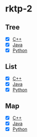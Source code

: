 # rktp-2

## Tree
- [x] [C++](https://github.com/Shadow-nx/BSTreeT)
- [x] [Java](http://qaru.site/questions/16983/java-tree-data-structure)
- [x] [Python](https://github.com/joowani/binarytree)

## List
- [x] [C++](https://github.com/Shadow-nx/list2.3)
- [x] [Java](https://github.com/mrfratello/SortLinkedList)
- [x] [Python](https://github.com/mrfratello/SortLinkedList)

## Map
- [x] [C++](https://github.com/vanpana/MultiMapSLL)
- [x] [Java](https://github.com/capezzbr/HashMap) 
- [x] [Python](https://github.com/grantjenks/python-sortedcontainers/blob/master/sortedcontainers/sorteddict.py)
